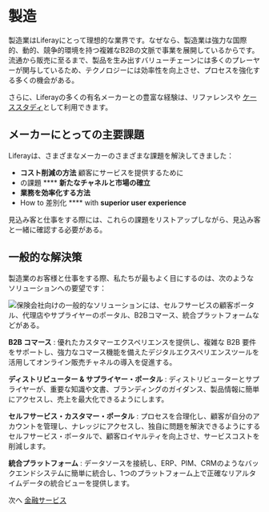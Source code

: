 # 製造

製造業はLiferayにとって理想的な業界です。なぜなら、製造業は強力な国際的、動的、競争的環境を持つ複雑なB2Bの文脈で事業を展開しているからです。 流通から販売に至るまで、製品を生み出すバリューチェーンには多くのプレーヤーが関与しているため、テクノロジーには効率性を向上させ、プロセスを強化する多くの機会がある。

さらに、Liferayの多くの有名メーカーとの豊富な経験は、リファレンスや [ケーススタディ](https://www.liferay.com/resources/case-studies?industries=manufacturing)として利用できます。

## メーカーにとっての主要課題

Liferayは、さまざまなメーカーのさまざまな課題を解決してきました：

* **コスト削減の方法** 顧客にサービスを提供するために
* の課題 **** **新たなチャネルと市場の確立**
* **業務を効率化する方法**
* How to 差別化 **** with **superior user experience**

見込み客と仕事をする際には、これらの課題をリストアップしながら、見込み客と一緒に確認する必要がある。

## 一般的な解決策

製造業のお客様と仕事をする際、私たちが最もよく目にするのは、次のようなソリューションへの要望です：

![保険会社向けの一般的なソリューションには、セルフサービスの顧客ポータル、代理店やサプライヤーのポータル、B2Bコマース、統合プラットフォームなどがある。](./manufacturing/images/01.png)

**B2B コマース** : 優れたカスタマーエクスペリエンスを提供し、複雑な B2B 要件をサポートし、強力なコマース機能を備えたデジタルエクスペリエンスツールを活用してオンライン販売チャネルの導入を促進する。

**ディストリビューター & サプライヤー・ポータル** : ディストリビューターとサプライヤーが、重要な知識や文書、ブランディングのガイダンス、製品情報に簡単にアクセスし、売上を最大化できるようにします。

**セルフサービス・カスタマー・ポータル** : プロセスを合理化し、顧客が自分のアカウントを管理し、ナレッジにアクセスし、独自に問題を解決できるようにするセルフサービス・ポータルで、顧客ロイヤルティを向上させ、サービスコストを削減します。

**統合プラットフォーム** : データソースを接続し、ERP、PIM、CRMのようなバックエンドシステムに簡単に統合し、1つのプラットフォーム上で正確なリアルタイムデータの統合ビューを提供します。

次へ [金融サービス](./financial-services.md)
